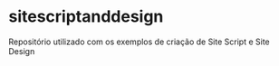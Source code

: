 # sitescriptanddesign
Repositório utilizado com os exemplos de criação de Site Script e Site Design
